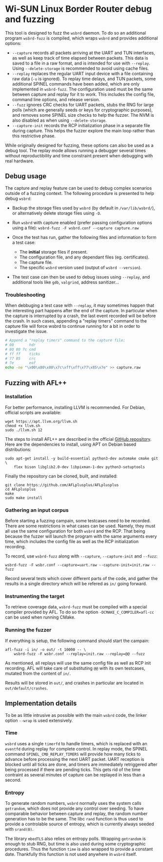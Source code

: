 # Wi-SUN Linux Border Router debug and fuzzing

This tool is designed to fuzz the `wsbrd` daemon. To do so an additional
program `wsbrd-fuzz` is compiled, which wraps `wsbrd` and provides
additional options:

- `--capture` records all packets arriving at the UART and TUN interfaces, as
  well as keep track of time elapsed between packets. This data is saved to a
  file in a raw format, and is intended for use with `--replay`. Using
  `--delete-storage` is recommended to avoid using cache files.
- `--replay` replaces the regular UART input device with a file containing raw
  data (`-u` is ignored). To replay time delays, and TUN packets, some
  additional SPINEL commands have been added, which are only implemented in
  `wsbrd-fuzz`. The configuration used must be the same between capture and
  replay for it to work. This includes the config file, command line options,
  and release version.
- `--fuzz` ignores CRC checks for UART packets, stubs the RNG for large polls
  (which are generally seeds or keys for cryptographic purposes), and removes
  some SPINEL size checks to help the fuzzer. The NVM is also disabled as when
  using `--delete-storage`.
- `--capture-init` records the RCP initialization phase in a separate file
  during capture. This helps the fuzzer explore the main loop rather than this
  restrictive phase.

While originally designed for fuzzing, these options can also be used as a
debug tool. The replay mode allows running a debugger several times without
reproductibility and time constraint present when debugging with real
hardware.

## Debug usage

The capture and replay feature can be used to debug complex scenarios outside
of a fuzzing context. The following procedure is presented to help debug
`wsbrd`:

- Backup the storage files used by `wsbrd` (by default in `/var/lib/wsbrd/`),
  or alternatively delete storage files using `-D`.

- Run `wsbrd` with capture enabled (prefer passing configuration options using
  a file): `wsbrd-fuzz -F wsbrd.conf --capture capture.raw`

- Once the test has run, gather the following files and information to form a
  test case:
  - The **initial** storage files if present.
  - The configuration file, and any dependant files (eg. certificates).
  - The capture file.
  - The specific `wsbrd` version used (output of `wsbrd --version`).

- The test case can then be used to debug issues using `--replay`, and
  additional tools like `gdb`, `valgrind`, address sanitizer...

### Troubleshooting

When debbuging a test case with `--replay`, it may sometimes happen that the
interesting part happens after the end of the capture. In particular when the
capture is interrupted by a crash, the last event recorded will be before the
crash. In such cases, appending a "replay timers" command to the capture file
will force wsbrd to continue running for a bit in order to investigate the
issue.

```bash
# Append a "replay timers" command to the capture file:
# 00       hdr
# 80 80 7c cmd
# ff ff    ticks
# 77 85    crc
# 7e       eof
echo -ne "\x00\x80\x80\x7c\xff\xff\x77\x85\x7e" >> capture.raw
```

## Fuzzing with AFL++

### Installation

For better performance, installing LLVM is recommended. For Debian, official
scripts are available:

    wget https://apt.llvm.org/llvm.sh
    chmod +x llvm.sh
    sudo ./llvm.sh 12

The steps to install AFL++ are described in the official [GitHub
repository][1]. Here are the dependencies to install, using APT on
Debian based distributions:

    sudo apt-get install -y build-essential python3-dev automake cmake git \
        flex bison libglib2.0-dev libpixman-1-dev python3-setuptools

[1]: https://github.com/AFLplusplus/AFLplusplus

Finally the repository can be cloned, built, and installed:

    git clone https://github.com/AFLplusplus/AFLplusplus
    cd AFLplusplus
    make
    sudo make install


### Gathering an input corpus

Before starting a fuzzing campain, some testcases need to be recorded. There
are some restrictions in what cases can be used. Namely, they must all use the
same configuration for both `wsbrd` and the RCP. That being because the fuzzer
will launch the program with the same arguments every time, which includes the
config file as well as the RCP initialization recording.

To record, use `wsbrd-fuzz` along with `--capture`, `--capture-init` and
`--fuzz`:

    wsbrd-fuzz -F wsbr.conf --capture=uart.raw --capture-init=init.raw --fuzz

Record several tests which cover different parts of the code, and gather the
results in a single directory which will be refered as `in/` going forward.

### Instrumenting the target

To retrieve coverage data, `wsbrd-fuzz` must be compiled with a special
compiler provided by AFL. To do so the option `-DCMAKE_C_COMPILER=afl-cc` can
be used when running CMake.

### Running the fuzzer

If everything is setup, the following command should start the campain:

    afl-fuzz -i in/ -o out/ -t 10000 -- \
        wsbrd-fuzz -F wsbr.conf --replay=init.raw --replay=@@ --fuzz

As mentioned, all replays will use the same config file as well as RCP init
recording. AFL will take care of substituting `@@` with its own testcases,
mutated from the content of `in/`.

Results will be stored in `out/`, and crashes in particular are located in
`out/default/crashes`.

## Implementation details

To be as little intrusive as possible with the main `wsbrd` code, the linker
option `--wrap` is used extensively.

### Time

`wsbrd` uses a single `timerfd` to handle timers, which is replaced with an
`eventfd` during replay for complete control. In replay mode, the SPINEL
command `SPINEL_CMD_REPLAY_TIMERS` will provide how many ticks to advance
before processing the next UART packet. UART reception is blocked until all
ticks are done, and timers are immediately retriggered after being processed
if there are pending ticks. This gets rid of the time contraint as several
minutes of capture can be replayed in less than a second.

### Entropy

To generate random numbers, `wsbrd` normally uses the system calls `getrandom`,
which does not provide any control over seeding. To have comparable behavior
between capture and replay, the random number generation has to be the same.
The libc `rand` function is thus used to provide a controlable source of
entropy, which is currently always seeded with `srand(0)`.

The library `mbedTLS` also relies on entropy polls. Wrapping `getrandom` is
enough to stub RNG, but time is also used during some cryptographic
procedures. Thus the function `time` is also wrapped to provide a constant
date. Thankfully this function is not used anywhere in `wsbrd` itself.
